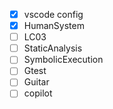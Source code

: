 - [x] vscode config
- [x] HumanSystem
- [ ] LC03
- [ ] StaticAnalysis
- [ ] SymbolicExecution
- [ ] Gtest
- [ ] Guitar
- [ ] copilot
